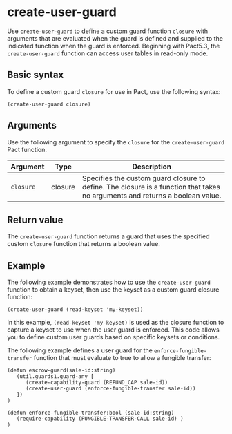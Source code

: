 # create-user-guard

Use `create-user-guard` to define a custom guard function `closure` with arguments that are evaluated when the guard is defined and supplied to the indicated function when the guard is enforced.
Beginning with Pact5.3, the `create-user-guard` function can access user tables in read-only mode.

## Basic syntax

To define a custom guard `closure` for use in Pact, use the following syntax:

```pact
(create-user-guard closure)
```

## Arguments

Use the following argument to specify the `closure` for the `create-user-guard` Pact function.

| Argument | Type | Description |
| --- | --- | --- |
| `closure` | closure | Specifies the custom guard closure to define. The closure is a function that takes no arguments and returns a boolean value. |

## Return value

The `create-user-guard` function returns a guard that uses the specified custom `closure` function that returns a boolean value.

## Example

The following example demonstrates how to use the `create-user-guard` function to obtain a keyset, then use the keyset as a custom guard closure function:

```pact
(create-user-guard (read-keyset 'my-keyset))
```

In this example, `(read-keyset 'my-keyset)` is used as the closure function to capture a keyset to use when the user guard is enforced. 
This code allows you to define custom user guards based on specific keysets or conditions.

The following example defines a user guard for the `enforce-fungible-transfer` function that must evaluate to true to allow a fungible transfer:

```pact
(defun escrow-guard(sale-id:string)
   (util.guards1.guard-any [
      (create-capability-guard (REFUND_CAP sale-id))
      (create-user-guard (enforce-fungible-transfer sale-id))
   ])
)

(defun enforce-fungible-transfer:bool (sale-id:string)
   (require-capability (FUNGIBLE-TRANSFER-CALL sale-id) )
)
```